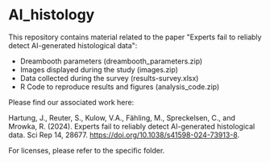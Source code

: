 # AI_histology

This repository contains material related to the paper "Experts fail to reliably detect AI-generated histological data":

- Dreambooth parameters (dreambooth_parameters.zip)
- Images displayed during the study (images.zip)
- Data collected during the survey (results-survey.xlsx)
- R Code to reproduce results and figures (analysis_code.zip)

Please find our associated work here:

Hartung, J., Reuter, S., Kulow, V.A., Fähling, M., Spreckelsen, C., and Mrowka, R. (2024). Experts fail to reliably detect AI-generated histological data. Sci Rep 14, 28677. https://doi.org/10.1038/s41598-024-73913-8.

For licenses, please refer to the specific folder.
